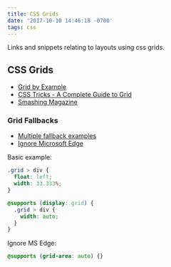 ```yaml
---
title: CSS Grids
date: '2017-10-10 14:46:18 -0700'
tags: css
---
```


Links and snippets relating to layouts using css grids.

## CSS Grids

* [Grid by Example](http://gridbyexample.com)
* [CSS Tricks - A Complete Guide to Grid](https://css-tricks.com/snippets/css/complete-guide-grid/)
* [Smashing Magazine](https://www.smashingmagazine.com/2017/06/building-production-ready-css-grid-layout/)

### Grid Fallbacks

* [Multiple fallback examples](https://rachelandrew.co.uk/css/cheatsheets/grid-fallbacks)
* [Ignore Microsoft Edge](https://www.smashingmagazine.com/2017/06/building-production-ready-css-grid-layout/#side-note-a-word-on-browser-support)

Basic example:
```css
.grid > div {
  float: left;
  width: 33.333%;
}

@supports (display: grid) {
  .grid > div {
    width: auto;
  }
}
```

Ignore MS Edge:
```css
@supports (grid-area: auto) {}
```
